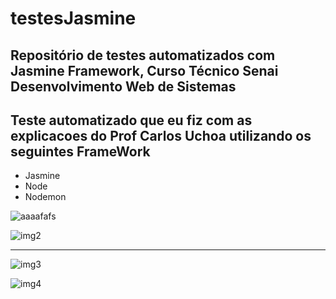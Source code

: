# testesJasmine
Repositório de testes automatizados com Jasmine Framework, Curso Técnico Senai Desenvolvimento Web de Sistemas
-----

Teste  automatizado que eu fiz com as explicacoes do Prof Carlos Uchoa utilizando os seguintes FrameWork
----
- Jasmine
- Node
- Nodemon



![aaaafafs](https://user-images.githubusercontent.com/85997077/158916230-0b9f8cb0-e7be-45a9-8f8d-610ec07fe7ab.PNG)


![img2](https://user-images.githubusercontent.com/85997077/158917399-3c02986a-fc38-4a60-9dbb-3584a112089b.PNG)

----
![img3](https://user-images.githubusercontent.com/85997077/158917016-401a4c23-6793-4f5c-8ed6-315a8944cf8d.PNG)

![img4](https://user-images.githubusercontent.com/85997077/158918797-ab6e6990-2618-47f2-9db5-6654ce5f0917.PNG)

